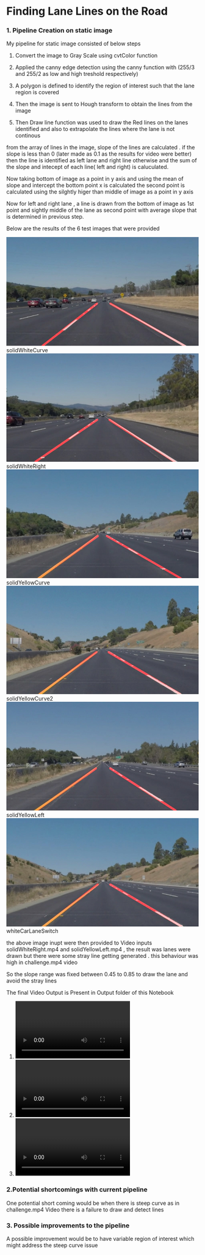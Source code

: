 # **Finding Lane Lines on the Road** 



### 1. Pipeline Creation on static image

My pipeline for static image consisted of below steps
 
1. Convert the image to Gray Scale using cvtColor function

2. Applied the canny edge detection using the canny function with (255/3 and 255/2 as low and high treshold respectively)

3. A polygon is defined to identify the region of interest such that the lane region is covered

4. Then the image is sent to Hough transform to obtain the lines from the image

5. Then Draw line function was used to draw the Red lines on the lanes identified and also to extrapolate the lines where the lane is not continous

from the array of lines in the image, slope of the lines are calculated . if the slope is less than 0 (later made as 0.1 as the results for video were better) then the line is identified as left lane and right line otherwise and the sum of the slope and intecept of each line( left and right) is caluculated.

Now taking bottom of image as a point in y axis and using the mean of slope and intercept the bottom point x is calculated 
the second point is calculated using the silghtly higer than middle of image as a point in y axis

Now for left and right lane , a line is drawn from the bottom of image as 1st point and sightly middle of the lane as second point with average slope that is determined in previous step.

Below are the results of the 6 test images that were provided



![alt text](./Output/solidWhiteCurve.jpg?raw=true )solidWhiteCurve
![alt text](./Output/solidWhiteRight.jpg?raw=true )solidWhiteRight
![alt text](./Output/solidYellowCurve.jpg?raw=true )solidYellowCurve
![alt text](./Output/solidYellowCurve2.jpg?raw=true )solidYellowCurve2
![alt text](./Output/solidYellowLeft.jpg?raw=true )solidYellowLeft
![alt text](./Output/whiteCarLaneSwitch.jpg?raw=true )whiteCarLaneSwitch

the above image inupt were then provided to Video inputs solidWhiteRight.mp4 and solidYellowLeft.mp4 , the result was lanes were drawn but there were some stray line getting generated . this behaviour was high in challenge.mp4 video

So the slope range was fixed between 0.45 to 0.85 to draw the lane and avoid the stray lines

The final Video Output is Present in Output folder of this Notebook 
1. ![solidWhiteRight.mp4](./Output/solidWhiteRight.mp4)
2. ![solidYellowLeft.mp4](./Output/solidYellowLeft.mp4)
3. ![Challenge.mp4](./Output/challenge.mp4)

### 2.Potential shortcomings with  current pipeline


One potential short coming would be when there is steep curve as in challenge.mp4 Video there is a failure to draw and detect lines



### 3. Possible improvements to the pipeline

A possible improvement would be to have variable region of interest which might address the steep curve issue  

